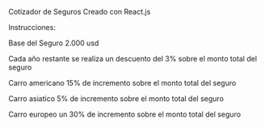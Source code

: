 Cotizador de Seguros Creado con React.js

  Instrucciones:
  
  Base del Seguro 2.000 usd
  
  Cada año restante se realiza un descuento del 3% sobre el monto total del seguro
  
  Carro americano 15% de incremento sobre el monto total del seguro
  
  Carro asiatico 5% de incremento sobre el monto total del seguro
  
  Carro europeo un 30% de incremento sobre el monto total del seguro
  
